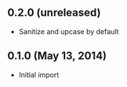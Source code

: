 ## 0.2.0 (unreleased)

  * Sanitize and upcase by default

## 0.1.0 (May 13, 2014)

  * Initial import

